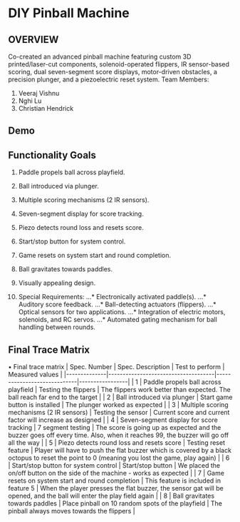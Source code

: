 # DIY Pinball Machine


## OVERVIEW
Co-created an advanced pinball machine featuring custom 3D printed/laser-cut components, solenoid-operated flippers, IR sensor-based scoring, dual seven-segment score displays, motor-driven obstacles, a precision plunger, and a piezoelectric reset system.
Team Members:
1. Veeraj Vishnu
2. Nghi Lu
3. Christian Hendrick
## Demo

## Functionality Goals

1. Paddle propels ball across playfield.
2. Ball introduced via plunger.
3. Multiple scoring mechanisms (2 IR sensors).
4. Seven-segment display for score tracking.
5. Piezo detects round loss and resets score.
6. Start/stop button for system control.
7. Game resets on system start and round completion.
8. Ball gravitates towards paddles.
9. Visually appealing design.

10. Special Requirements:
...* Electronically activated paddle(s).
...* Auditory score feedback.
...* Ball-detecting actuators (flippers).
...* Optical sensors for two applications.
...* Integration of electric motors, solenoids, and RC servos.
...* Automated gating mechanism for ball handling between rounds.

## Final Trace Matrix
• Final trace matrix 
| Spec. Number | Spec. Description                   | Test to perform             | Measured values |
|--------------|-------------------------------------|-----------------------------|-----------------|
| 1            | Paddle propels ball across playfield | Testing the flippers        | The flippers work better than expected. The ball reach far end to the target |
| 2            | Ball introduced via plunger         | Start game button is installed | The plunger worked as expected |
| 3            | Multiple scoring mechanisms (2 IR sensors) | Testing the sensor          | Current score and current factor will increase as designed |
| 4            | Seven-segment display for score tracking | 7 segment testing           | The score is going up as expected and the buzzer goes off every time. Also, when it reaches 99, the buzzer will go off all the way |
| 5            | Piezo detects round loss and resets score | Testing reset feature     | Player will have to push the flat buzzer which is covered by a black octopus to reset the point to 0 (meaning you lost the game, play again) |
| 6            | Start/stop button for system control | Start/stop button           | We placed the on/off button on the side of the machine - works as expected |
| 7            | Game resets on system start and round completion | This feature is included in feature 5 | When the player presses the flat buzzer, the sensor gat will be opened, and the ball will enter the play field again |
| 8            | Ball gravitates towards paddles     | Place pinball on 10 random spots of the playfield | The pinball always moves towards the flippers |
